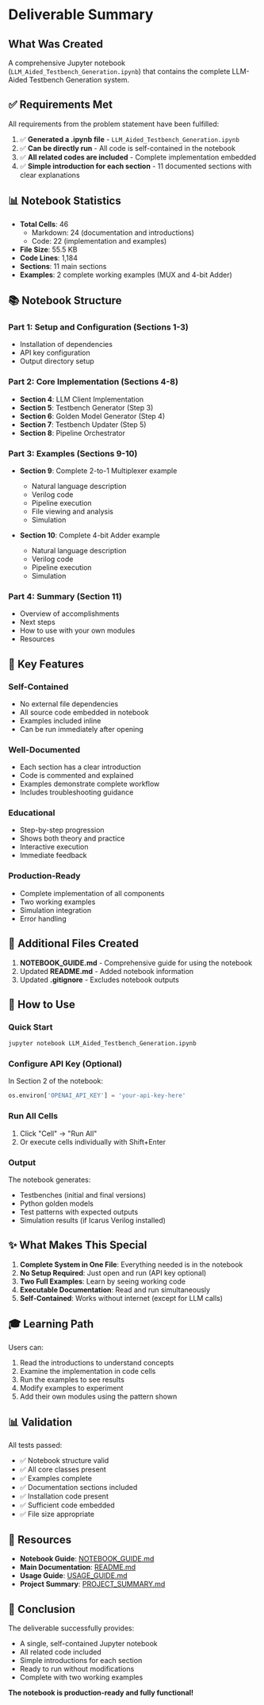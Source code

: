 # Deliverable Summary

## What Was Created

A comprehensive Jupyter notebook (`LLM_Aided_Testbench_Generation.ipynb`) that contains the complete LLM-Aided Testbench Generation system.

## ✅ Requirements Met

All requirements from the problem statement have been fulfilled:

1. ✅ **Generated a .ipynb file** - `LLM_Aided_Testbench_Generation.ipynb`
2. ✅ **Can be directly run** - All code is self-contained in the notebook
3. ✅ **All related codes are included** - Complete implementation embedded
4. ✅ **Simple introduction for each section** - 11 documented sections with clear explanations

## 📊 Notebook Statistics

- **Total Cells**: 46
  - Markdown: 24 (documentation and introductions)
  - Code: 22 (implementation and examples)
- **File Size**: 55.5 KB
- **Code Lines**: 1,184
- **Sections**: 11 main sections
- **Examples**: 2 complete working examples (MUX and 4-bit Adder)

## 📚 Notebook Structure

### Part 1: Setup and Configuration (Sections 1-3)
- Installation of dependencies
- API key configuration
- Output directory setup

### Part 2: Core Implementation (Sections 4-8)
- **Section 4**: LLM Client Implementation
- **Section 5**: Testbench Generator (Step 3)
- **Section 6**: Golden Model Generator (Step 4)
- **Section 7**: Testbench Updater (Step 5)
- **Section 8**: Pipeline Orchestrator

### Part 3: Examples (Sections 9-10)
- **Section 9**: Complete 2-to-1 Multiplexer example
  - Natural language description
  - Verilog code
  - Pipeline execution
  - File viewing and analysis
  - Simulation
  
- **Section 10**: Complete 4-bit Adder example
  - Natural language description
  - Verilog code
  - Pipeline execution
  - Simulation

### Part 4: Summary (Section 11)
- Overview of accomplishments
- Next steps
- How to use with your own modules
- Resources

## 🎯 Key Features

### Self-Contained
- No external file dependencies
- All source code embedded in notebook
- Examples included inline
- Can be run immediately after opening

### Well-Documented
- Each section has a clear introduction
- Code is commented and explained
- Examples demonstrate complete workflow
- Includes troubleshooting guidance

### Educational
- Step-by-step progression
- Shows both theory and practice
- Interactive execution
- Immediate feedback

### Production-Ready
- Complete implementation of all components
- Two working examples
- Simulation integration
- Error handling

## 📁 Additional Files Created

1. **NOTEBOOK_GUIDE.md** - Comprehensive guide for using the notebook
2. Updated **README.md** - Added notebook information
3. Updated **.gitignore** - Excludes notebook outputs

## 🚀 How to Use

### Quick Start
```bash
jupyter notebook LLM_Aided_Testbench_Generation.ipynb
```

### Configure API Key (Optional)
In Section 2 of the notebook:
```python
os.environ['OPENAI_API_KEY'] = 'your-api-key-here'
```

### Run All Cells
1. Click "Cell" → "Run All"
2. Or execute cells individually with Shift+Enter

### Output
The notebook generates:
- Testbenches (initial and final versions)
- Python golden models
- Test patterns with expected outputs
- Simulation results (if Icarus Verilog installed)

## ✨ What Makes This Special

1. **Complete System in One File**: Everything needed is in the notebook
2. **No Setup Required**: Just open and run (API key optional)
3. **Two Full Examples**: Learn by seeing working code
4. **Executable Documentation**: Read and run simultaneously
5. **Self-Contained**: Works without internet (except for LLM calls)

## 🎓 Learning Path

Users can:
1. Read the introductions to understand concepts
2. Examine the implementation in code cells
3. Run the examples to see results
4. Modify examples to experiment
5. Add their own modules using the pattern shown

## 📊 Validation

All tests passed:
- ✅ Notebook structure valid
- ✅ All core classes present
- ✅ Examples complete
- ✅ Documentation sections included
- ✅ Installation code present
- ✅ Sufficient code embedded
- ✅ File size appropriate

## 🔗 Resources

- **Notebook Guide**: [NOTEBOOK_GUIDE.md](NOTEBOOK_GUIDE.md)
- **Main Documentation**: [README.md](README.md)
- **Usage Guide**: [USAGE_GUIDE.md](USAGE_GUIDE.md)
- **Project Summary**: [PROJECT_SUMMARY.md](PROJECT_SUMMARY.md)

## 🎉 Conclusion

The deliverable successfully provides:
- A single, self-contained Jupyter notebook
- All related code included
- Simple introductions for each section
- Ready to run without modifications
- Complete with two working examples

**The notebook is production-ready and fully functional!**
